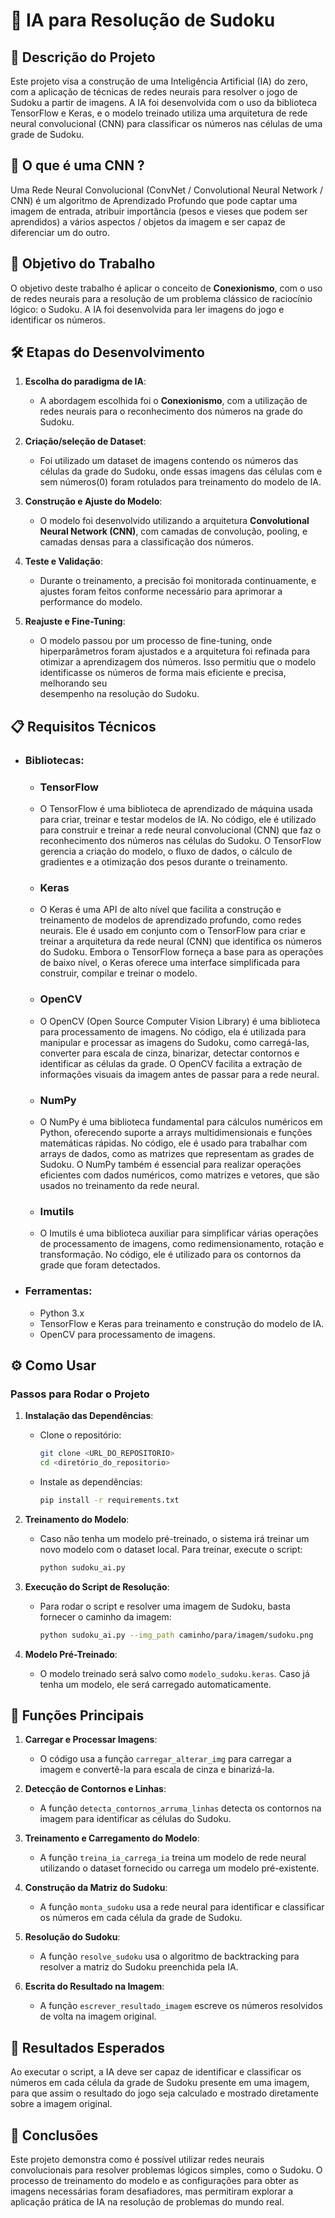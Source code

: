 # 🧩 IA para Resolução de Sudoku

## 📜 Descrição do Projeto

Este projeto visa a construção de uma Inteligência Artificial (IA) do zero, com a aplicação de técnicas de redes neurais para resolver o jogo de Sudoku a partir de imagens. A IA foi desenvolvida com o uso da biblioteca TensorFlow e Keras, e o modelo treinado utiliza uma arquitetura de rede neural convolucional (CNN) para classificar os números nas células de uma grade de Sudoku.

## 🤖 O que é uma CNN ?

Uma Rede Neural Convolucional (ConvNet / Convolutional Neural Network / CNN) é um algoritmo de Aprendizado Profundo que pode captar uma imagem de entrada, atribuir importância (pesos e vieses que podem ser aprendidos) a vários aspectos / objetos da imagem e ser capaz de diferenciar um do outro.

## 🎯 Objetivo do Trabalho

O objetivo deste trabalho é aplicar o conceito de **Conexionismo**, com o uso de redes neurais para a resolução de um problema clássico de raciocínio lógico: o Sudoku. A IA foi desenvolvida para ler imagens do jogo e identificar os números.

## 🛠️ Etapas do Desenvolvimento

1. **Escolha do paradigma de IA**:
   - A abordagem escolhida foi o **Conexionismo**, com a utilização de redes neurais para o reconhecimento dos números na grade do Sudoku.

2. **Criação/seleção de Dataset**:
   - Foi utilizado um dataset de imagens contendo os números das células da grade do Sudoku, onde essas imagens das células com e sem números(0) foram rotulados para treinamento do modelo de IA.

3. **Construção e Ajuste do Modelo**:
   - O modelo foi desenvolvido utilizando a arquitetura **Convolutional Neural Network (CNN)**, com camadas de convolução, pooling, e camadas densas para a classificação dos números.

4. **Teste e Validação**:
   - Durante o treinamento, a precisão foi monitorada continuamente, e ajustes foram feitos conforme necessário para aprimorar a performance do modelo.

5. **Reajuste e Fine-Tuning**:
   - O modelo passou por um processo de fine-tuning, onde hiperparâmetros foram ajustados e a arquitetura foi refinada para otimizar a aprendizagem dos números. Isso permitiu que o modelo identificasse os números de forma mais eficiente e precisa, melhorando seu       
     desempenho na resolução do Sudoku.

## 📋 Requisitos Técnicos

- ### **Bibliotecas**:
  - ### TensorFlow
  - O TensorFlow é uma biblioteca de aprendizado de máquina usada para criar, treinar e testar modelos de IA. No código, ele é utilizado para construir e treinar a rede neural convolucional (CNN) que faz o reconhecimento dos números nas células do         Sudoku. O         TensorFlow gerencia a criação do modelo, o fluxo de dados, o cálculo de gradientes e a otimização dos pesos durante o treinamento.

  - ### Keras
  - O Keras é uma API de alto nível que facilita a construção e treinamento de modelos de aprendizado profundo, como redes neurais. Ele é usado em conjunto com o TensorFlow para criar e treinar a arquitetura da rede neural (CNN) que identifica os          números do        Sudoku. Embora o TensorFlow forneça a base para as operações de baixo nível, o Keras oferece uma interface simplificada para construir, compilar e treinar o modelo.

  - ### OpenCV
  - O OpenCV (Open Source Computer Vision Library) é uma biblioteca para processamento de imagens. No código, ela é utilizada para manipular e processar as imagens do Sudoku, como carregá-las, converter para escala de cinza, binarizar, detectar            contornos e       identificar as células da grade. O OpenCV facilita a extração de informações visuais da imagem antes de passar para a rede neural.
    
  - ### NumPy
  - O NumPy é uma biblioteca fundamental para cálculos numéricos em Python, oferecendo suporte a arrays multidimensionais e funções matemáticas rápidas. No código, ele é usado para trabalhar com arrays de dados, como as matrizes que representam as         grades de         Sudoku. O NumPy também é essencial para realizar operações eficientes com dados numéricos, como matrizes e vetores, que são usados no treinamento da rede neural.

  - ### Imutils
  - O Imutils é uma biblioteca auxiliar para simplificar várias operações de processamento de imagens, como redimensionamento, rotação e transformação. No código, ele é utilizado para os contornos da grade que foram detectados.

- ### **Ferramentas**:
  - Python 3.x
  - TensorFlow e Keras para treinamento e construção do modelo de IA.
  - OpenCV para processamento de imagens.

## ⚙️ Como Usar

### Passos para Rodar o Projeto

1. **Instalação das Dependências**:
   - Clone o repositório:
     ```bash
     git clone <URL_DO_REPOSITORIO>
     cd <diretório_do_repositorio>
     ```
   - Instale as dependências:
     ```bash
     pip install -r requirements.txt
     ```

2. **Treinamento do Modelo**:
   - Caso não tenha um modelo pré-treinado, o sistema irá treinar um novo modelo com o dataset local. Para treinar, execute o script:
     ```bash
     python sudoku_ai.py
     ```

3. **Execução do Script de Resolução**:
   - Para rodar o script e resolver uma imagem de Sudoku, basta fornecer o caminho da imagem:
     ```bash
     python sudoku_ai.py --img_path caminho/para/imagem/sudoku.png
     ```

4. **Modelo Pré-Treinado**:
   - O modelo treinado será salvo como `modelo_sudoku.keras`. Caso já tenha um modelo, ele será carregado automaticamente.

## 🔧 Funções Principais

1. **Carregar e Processar Imagens**:
   - O código usa a função `carregar_alterar_img` para carregar a imagem e convertê-la para escala de cinza e binarizá-la.

2. **Detecção de Contornos e Linhas**:
   - A função `detecta_contornos_arruma_linhas` detecta os contornos na imagem para identificar as células do Sudoku.

3. **Treinamento e Carregamento do Modelo**:
   - A função `treina_ia_carrega_ia` treina um modelo de rede neural utilizando o dataset fornecido ou carrega um modelo pré-existente.

4. **Construção da Matriz do Sudoku**:
   - A função `monta_sudoku` usa a rede neural para identificar e classificar os números em cada célula da grade de Sudoku.

5. **Resolução do Sudoku**:
   - A função `resolve_sudoku` usa o algoritmo de backtracking para resolver a matriz do Sudoku preenchida pela IA.

6. **Escrita do Resultado na Imagem**:
   - A função `escrever_resultado_imagem` escreve os números resolvidos de volta na imagem original.

## 🎯 Resultados Esperados

Ao executar o script, a IA deve ser capaz de identificar e classificar os números em cada célula da grade de Sudoku presente em uma imagem, para que assim o resultado do jogo seja calculado e mostrado diretamente sobre a imagem original.

## 📝 Conclusões

Este projeto demonstra como é possível utilizar redes neurais convolucionais para resolver problemas lógicos simples, como o Sudoku. O processo de treinamento do modelo e as configurações para obter as imagens necessárias foram desafiadores, mas permitiram explorar a aplicação prática de IA na resolução de problemas do mundo real.

